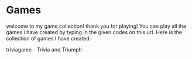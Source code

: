 # Games
welcome to my game collection! thank you for playing! You can play all the games i have created by typing in the given codes on this url. Here is the collection of games I have created:

triviagame - Trivia and Triumph
